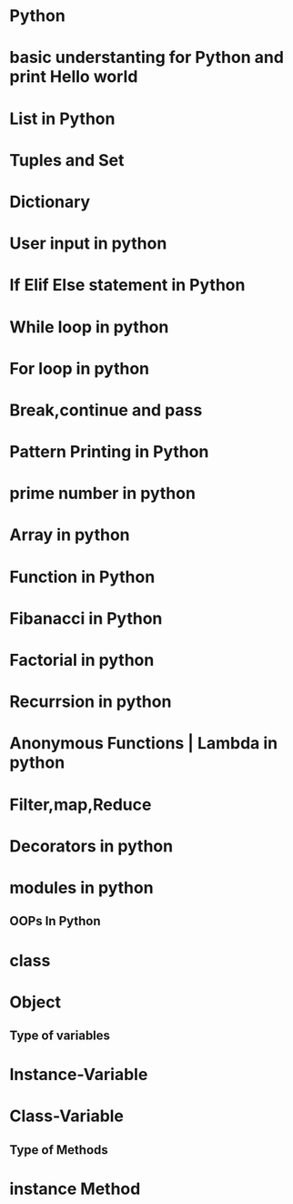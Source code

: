 # Python
# basic understanting for Python and print Hello world 
# List in Python
# Tuples and Set
# Dictionary
# User input in python
# If Elif Else statement in Python
# While loop in python
# For loop in python
# Break,continue and pass
# Pattern Printing in Python  
# prime number in python
# Array in python
# Function in Python
# Fibanacci in Python
# Factorial in python
# Recurrsion in python
# Anonymous Functions | Lambda in python
# Filter,map,Reduce
# Decorators in python
# modules in python

## OOPs In Python
  # class
  # Object
  ## Type of variables
  # Instance-Variable
  # Class-Variable
  ## Type of Methods
  # instance Method



